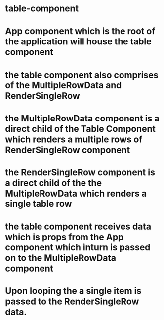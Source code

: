 # table-component
# App component which is the root of the application will house the table component
# the table component also comprises of the MultipleRowData and RenderSingleRow
# the MultipleRowData component is a direct child of the Table Component which renders a multiple rows of RenderSingleRow component
# the RenderSingleRow component is a direct child of the the MultipleRowData which renders a single table row
# the table component receives data which is props from the App component which inturn is passed on to the MultipleRowData component
# Upon looping the a single item is passed to the RenderSingleRow data.
